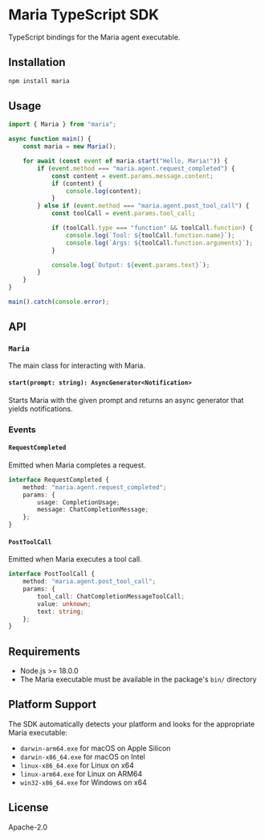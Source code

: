 # Maria TypeScript SDK

TypeScript bindings for the Maria agent executable.

## Installation

```bash
npm install maria
```

## Usage

```typescript
import { Maria } from "maria";

async function main() {
    const maria = new Maria();

    for await (const event of maria.start("Hello, Maria!")) {
        if (event.method === "maria.agent.request_completed") {
            const content = event.params.message.content;
            if (content) {
                console.log(content);
            }
        } else if (event.method === "maria.agent.post_tool_call") {
            const toolCall = event.params.tool_call;

            if (toolCall.type === "function" && toolCall.function) {
                console.log(`Tool: ${toolCall.function.name}`);
                console.log(`Args: ${toolCall.function.arguments}`);
            }

            console.log(`Output: ${event.params.text}`);
        }
    }
}

main().catch(console.error);
```

## API

### `Maria`

The main class for interacting with Maria.

#### `start(prompt: string): AsyncGenerator<Notification>`

Starts Maria with the given prompt and returns an async generator that yields
notifications.

### Events

#### `RequestCompleted`

Emitted when Maria completes a request.

```typescript
interface RequestCompleted {
    method: "maria.agent.request_completed";
    params: {
        usage: CompletionUsage;
        message: ChatCompletionMessage;
    };
}
```

#### `PostToolCall`

Emitted when Maria executes a tool call.

```typescript
interface PostToolCall {
    method: "maria.agent.post_tool_call";
    params: {
        tool_call: ChatCompletionMessageToolCall;
        value: unknown;
        text: string;
    };
}
```

## Requirements

- Node.js >= 18.0.0
- The Maria executable must be available in the package's `bin/` directory

## Platform Support

The SDK automatically detects your platform and looks for the appropriate Maria
executable:

- `darwin-arm64.exe` for macOS on Apple Silicon
- `darwin-x86_64.exe` for macOS on Intel
- `linux-x86_64.exe` for Linux on x64
- `linux-arm64.exe` for Linux on ARM64
- `win32-x86_64.exe` for Windows on x64

## License

Apache-2.0
